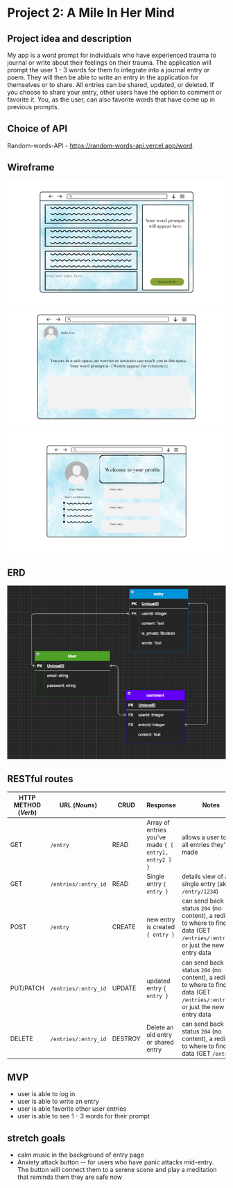 # Project 2: A Mile In Her Mind

## Project idea and description

My app is a word prompt for individuals who have experienced trauma to journal or write about their feelings on their trauma. The application will prompt the user 1 - 3 words for them to integrate into a journal entry or poem. They will then be able to write an entry in the application for themselves or to share. All entries can be shared, updated, or deleted. If you choose to share your entry, other users have the option to comment or favorite it. You, as the user, can also favorite words that have come up in previous prompts.

## Choice of API

Random-words-API - https://random-words-api.vercel.app/word

## Wireframe

![Wireframe](./A-Mile-In-Her-Mind-Wireframe/1.png)
![Wireframe](./A-Mile-In-Her-Mind-Wireframe/3.png)
![Wireframe](./A-Mile-In-Her-Mind-Wireframe/2.png)

## ERD
![Wireframe](./ERD.png)

## RESTful routes
| HTTP METHOD (_Verb_) | URL (_Nouns_)        | CRUD    | Response                             | Notes                                                                                                                    |
| -------------------- | -----------------    | ------- | ------------------------------------ | ------------------------------------------------------------------------------------------------------------------------ |
| GET                  | `/entry`             | READ    | Array of entries you've made `{ [ entry1, entry2 ] }`  | allows a user to find all entries they've made                                                                                    |
| GET                  | `/entries/:entry_id` | READ    | Single entry `{ entry }`                               | details view of a single entry (aka `/entry/1234`)                                                                                |
| POST                 | `/entry`             | CREATE  | new entry is created `{ entry }`                       | can send back a status `204` (no content), a redirect to where to find data (GET `/entries/:entry_id`) or just the new entry data |
| PUT/PATCH            | `/entries/:entry_id` | UPDATE  | updated entry `{ entry }`                              | can send back a status `204` (no content), a redirect to where to find data (GET `/entries/:entry_id`) or just the new entry data |
| DELETE               | `/entries/:entry_id` | DESTROY | Delete an old entry or shared entry                    | can send back a status `204` (no content), a redirect to where to find data (GET `/entries`)                                      |

## MVP 
 - user is able to log in 
 - user is able to write an entry
 - user is able favorite other user entries
 - user is able to see 1 - 3 words for their prompt

## stretch goals
- calm music in the background of entry page
- Anxiety attack button -- for users who have panic attacks mid-entry. The button will connect them to a serene scene and play a meditation that reminds them they are safe now
